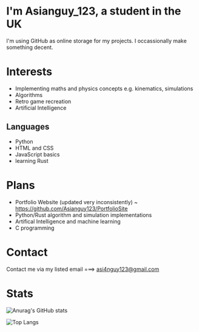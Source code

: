 # I'm Asianguy_123, a student in the UK
I'm using GitHub as online storage for my projects. I occassionally make something decent.

# Interests

- Implementing maths and physics concepts e.g. kinematics, simulations
- Algorithms
- Retro game recreation
- Artificial Intelligence

## Languages

- Python 
- HTML and CSS
- JavaScript basics
- learning Rust

# Plans

- Portfolio Website (updated very inconsistently) ~ https://github.com/Asianguy123/PortfolioSite
- Python/Rust algorithm and simulation implementations
- Artifical Intelligence and machine learning
- C programming

# Contact
Contact me via my listed email ===> asi4nguy123@gmail.com

# Stats

![Anurag's GitHub stats](https://github-readme-stats.vercel.app/api?username=asianguy123&show_icons=true&theme=dracula&count_private=true)

![Top Langs](https://github-readme-stats.vercel.app/api/top-langs/?username=asianguy123&theme=dracula)

